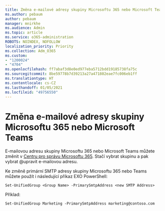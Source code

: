 ```yaml
---
title: Změna e-mailové adresy skupiny Microsoftu 365 nebo Microsoft Teams
ms.author: pebaum
author: pebaum
manager: mnirkhe
ms.audience: Admin
ms.topic: article
ms.service: o365-administration
ROBOTS: NOINDEX, NOFOLLOW
localization_priority: Priority
ms.collection: Adm_O365
ms.custom:
- "1200024"
- "4704"
ms.openlocfilehash: ff7abaf3d8e0ed977eba5712bdd19185738fa75c
ms.sourcegitcommit: 8be59778b7d39213a27a471802eae7fc006eb1ff
ms.translationtype: HT
ms.contentlocale: cs-CZ
ms.lasthandoff: 01/05/2021
ms.locfileid: "49756550"
---
```

# <a name="change-email-address-of-a-microsoft-365-group-or-microsoft-teams"></a>Změna e-mailové adresy skupiny Microsoftu 365 nebo Microsoft Teams

E-mailovou adresu skupiny Microsoftu 365 nebo Microsoft Teams můžete změnit v [Centru pro správu Microsoftu 365](https://admin.microsoft.com/). Stačí vybrat skupinu a pak vybrat @upravit e-mailovou adresu.

Ke změně primární SMTP adresy skupiny Microsoftu 365 nebo Teams můžete použít i následující příkaz EXO PowerShell:

`Set-UnifiedGroup <Group Name> -PrimarySmtpAddress <new SMTP Address>`

Příklad:

`Set-UnifiedGroup Marketing -PrimarySmtpAddress marketing@contoso.com`
